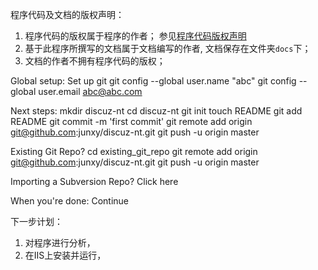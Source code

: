 程序代码及文档的版权声明： 
1. 程序代码的版权属于程序的作者； 参见[程序代码版权声明](<License.html>) 
2. 基于此程序所撰写的文档属于文档编写的作者, 文档保存在文件夹`docs`下； 
3. 文档的作者不拥有程序代码的版权；


Global setup:
 Set up git
  git config --global user.name "abc"
  git config --global user.email abc@abc.com
        
 Next steps:
  mkdir discuz-nt
  cd discuz-nt
  git init
  touch README
  git add README
  git commit -m 'first commit'
  git remote add origin git@github.com:junxy/discuz-nt.git
  git push -u origin master
      
 Existing Git Repo?
  cd existing_git_repo
  git remote add origin git@github.com:junxy/discuz-nt.git
  git push -u origin master
      
 Importing a Subversion Repo?
  Click here
      
 When you're done:
  Continue
  
下一步计划：
1. 对程序进行分析， 
2. 在IIS上安装并运行，   
  
